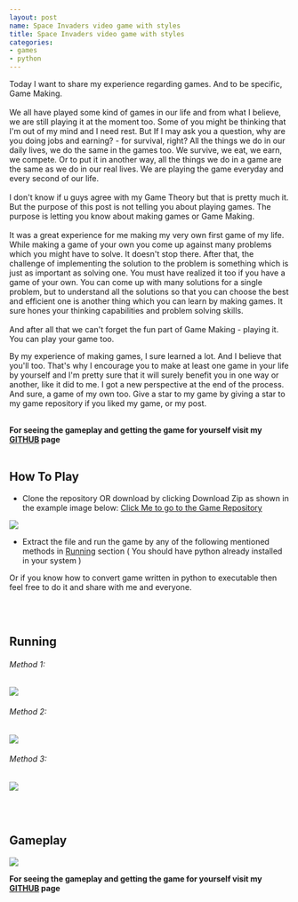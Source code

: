 ```yaml
---
layout: post
name: Space Invaders video game with styles
title: Space Invaders video game with styles
categories: 
- games
- python
---
```


Today I want to share my experience regarding games. And to be specific, Game Making.<br/><br/>
We all have played some kind of games in our life and from what I believe, we are still playing it at the moment too. Some of you 
might be thinking that I'm out of my mind and I need rest. But If I may ask you a question, why are you doing jobs and earning? - for survival, right? All the things we do in our daily lives, we do the same in the games too. We survive, we eat, we earn, we compete. Or to put it in another
 way, all the things we do in a game are the same as we do in our real lives. We are playing the game everyday and every second of our life.<br/><br/>
I don't know if u guys agree with my Game Theory but that is pretty much it. But the purpose of this post is not telling you about playing games.
The purpose is letting you know about making games or Game Making. <br/><br/>
It was a great experience for me making my very own first game of my life. While making a game of your own you come up against many problems
which you might have to solve. It doesn't stop there. After that, the challenge of implementing the solution to the problem is something which is just
as important as solving one. You must have realized it too if you have a game of your own. You can come up with many solutions for a single problem, but to understand all the solutions so that you can choose
the best and efficient one is another thing which you can learn by making games. It sure hones your thinking capabilities and problem solving skills.<br/><br/>
And after all that we can't forget the fun part of Game Making - playing it. You can play your game too.


By my experience of making games, I sure learned a lot. And I believe that you'll too. That's why I encourage you to make at least one
game in your life by yourself and I'm pretty sure that it will surely benefit you in one way or another, like it did to me. I got a new perspective
at the end of the process. And sure, a game of my own too. Give a star to my game by giving a star to my game repository if you liked my game, or my post. <br/><br/>

**For seeing the gameplay and getting the game for yourself visit my [GITHUB](https://github.com/styles3544/SpaceInnvadersBystyles) page**
<br/><br/>

## How To Play

+ Clone the repository OR download by clicking Download Zip as shown in the example image below:
[Click Me to go to the Game Repository](https://github.com/styles3544/SpaceInnvadersBystyles)



![]({{site.baseurl}}/images/img.png)

+ Extract the file and run the game by any of the following mentioned methods in [Running](##Running) section ( You should have python already installed in your system )



Or if you know how to convert game written in python to executable then feel free to do it and share with me and everyone.

<br/><br/>

## Running

###### Method 1:

![]({{site.baseurl}}/images/htog.gif)


###### Method 2:

![]({{site.baseurl}}/images/htog1.gif)



###### Method 3:

![]({{site.baseurl}}/images/htog3.gif)


<br/><br/>

## Gameplay

![]({{site.baseurl}}/images/htog4.gif)

**For seeing the gameplay and getting the game for yourself visit my [GITHUB](https://github.com/styles3544/SpaceInnvadersBystyles) page**




